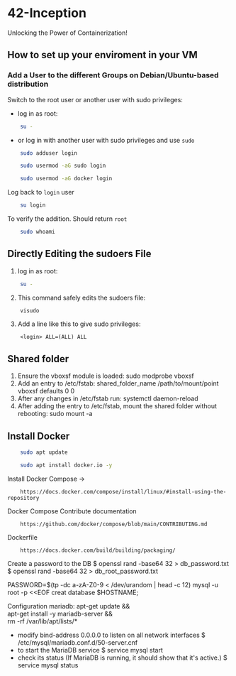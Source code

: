 # 42-Inception
Unlocking the Power of Containerization!

## How to set up your enviroment in your VM

### Add a User to the different Groups on Debian/Ubuntu-based distribution

Switch to the root user or another user with sudo privileges:

* log in as root:
```bash
    su -
```
* or log in with another user with sudo privileges and use `sudo`


```bash
    sudo adduser login
```
```bash
    sudo usermod -aG sudo login
```
```bash
    sudo usermod -aG docker login
```

Log back to `login` user
```bash
    su login 
```
To verify the addition. Should return `root`
```bash
    sudo whoami
```


## Directly Editing the sudoers File

1. log in as root:
```bash
    su -
```
2. This command safely edits the sudoers file:
```bash
    visudo
```
3. Add a line like this to give <login> sudo privileges:
```
	<login> ALL=(ALL) ALL
```


## Shared folder

1. Ensure the vboxsf module is loaded:
    sudo modprobe vboxsf
2. Add an entry to /etc/fstab:
    shared_folder_name  /path/to/mount/point  vboxsf  defaults  0  0
3. After any changes in /etc/fstab run:
    systemctl daemon-reload
4. After adding the entry to /etc/fstab, mount the shared folder without rebooting:
    sudo mount -a



## Install Docker

```bash
    sudo apt update
```
```bash
    sudo apt install docker.io -y
```

Install Docker Compose -> 
```href
    https://docs.docker.com/compose/install/linux/#install-using-the-repository
```

Docker Compose Contribute documentation
```href
    https://github.com/docker/compose/blob/main/CONTRIBUTING.md
```

Dockerfile 
```href
    https://docs.docker.com/build/building/packaging/
```



Create a password to the DB
$ openssl rand -base64 32 > db_password.txt
$ openssl rand -base64 32 > db_root_password.txt

PASSWORD=$(tp -dc a-zA-Z0-9 < /dev/urandom | head -c 12)
mysql -u root -p <<EOF
creat database $HOSTNAME;


Configuration mariadb:
apt-get update && \
    apt-get install -y mariadb-server && \
    rm -rf /var/lib/apt/lists/*

- modify bind-address 0.0.0.0 to listen on all network interfaces
$ /etc/mysql/mariadb.conf.d/50-server.cnf
- to start the MariaDB service
$ service mysql start
- check its status (If MariaDB is running, it should show that it's active.)
$ service mysql status

